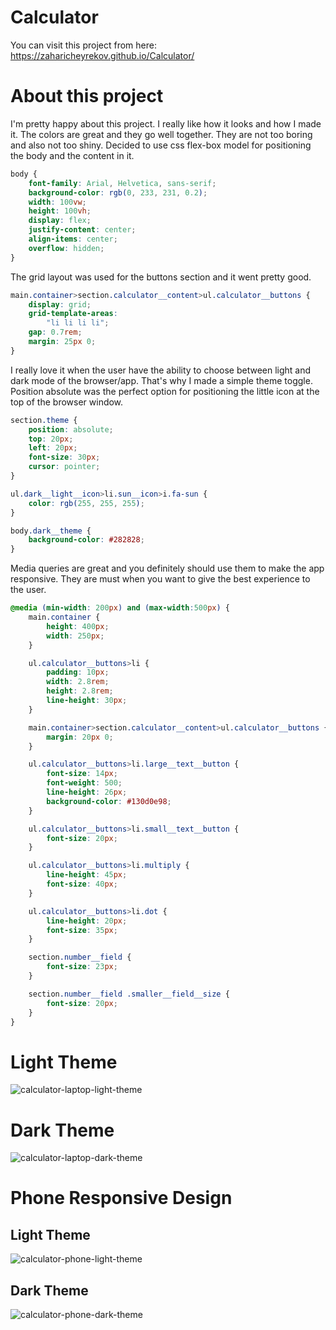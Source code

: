 # Calculator

You can visit this project from here: https://zaharicheyrekov.github.io/Calculator/

# About this project 

I'm pretty happy about this project. I really like how it looks and how I made it. The colors are great and they go well together. They are not too boring and also not too shiny. Decided to use css flex-box model for positioning the body and the content in it. 

```css
body {
    font-family: Arial, Helvetica, sans-serif;
    background-color: rgb(0, 233, 231, 0.2);
    width: 100vw;
    height: 100vh;
    display: flex;
    justify-content: center;
    align-items: center;
    overflow: hidden;
}
```

The grid layout was used for the buttons section and it went pretty good. 
```css
main.container>section.calculator__content>ul.calculator__buttons {
    display: grid;
    grid-template-areas:
        "li li li li";
    gap: 0.7rem;
    margin: 25px 0;
}
```

I really love it when the user have the ability to choose between light and dark mode of the browser/app. That's why I made a simple theme toggle. Position absolute was the perfect option for positioning the little icon at the top of the browser window.
```css
section.theme {
    position: absolute;
    top: 20px;
    left: 20px;
    font-size: 30px;
    cursor: pointer;
}

ul.dark__light__icon>li.sun__icon>i.fa-sun {
    color: rgb(255, 255, 255);
}

body.dark__theme {
    background-color: #282828;
}
```

Media queries are great and you definitely should use them to make the app responsive. They are must when you want to give the best experience to the user.

```css
@media (min-width: 200px) and (max-width:500px) {
    main.container {
        height: 400px;
        width: 250px;
    }

    ul.calculator__buttons>li {
        padding: 10px;
        width: 2.8rem;
        height: 2.8rem;
        line-height: 30px;
    }

    main.container>section.calculator__content>ul.calculator__buttons {
        margin: 20px 0;
    }

    ul.calculator__buttons>li.large__text__button {
        font-size: 14px;
        font-weight: 500;
        line-height: 26px;
        background-color: #130d0e98;
    }

    ul.calculator__buttons>li.small__text__button {
        font-size: 20px;
    }

    ul.calculator__buttons>li.multiply {
        line-height: 45px;
        font-size: 40px;
    }

    ul.calculator__buttons>li.dot {
        line-height: 20px;
        font-size: 35px;
    }

    section.number__field {
        font-size: 23px;
    }

    section.number__field .smaller__field__size {
        font-size: 20px;
    }
}
```

# Light Theme

![calculator-laptop-light-theme](https://user-images.githubusercontent.com/95768526/170833572-2e114c92-e364-410d-8fa5-286f43327498.png)

# Dark Theme

![calculator-laptop-dark-theme](https://user-images.githubusercontent.com/95768526/170833584-cf89113b-1b99-434b-9758-10b2bc06009a.png)

# Phone Responsive Design

## Light Theme

![calculator-phone-light-theme](https://user-images.githubusercontent.com/95768526/170833669-3a8156e0-d212-4152-97be-85fe43932fec.png)

## Dark Theme

![calculator-phone-dark-theme](https://user-images.githubusercontent.com/95768526/170833676-b83cffb5-83ae-4bec-8ead-e956453254fd.png)
